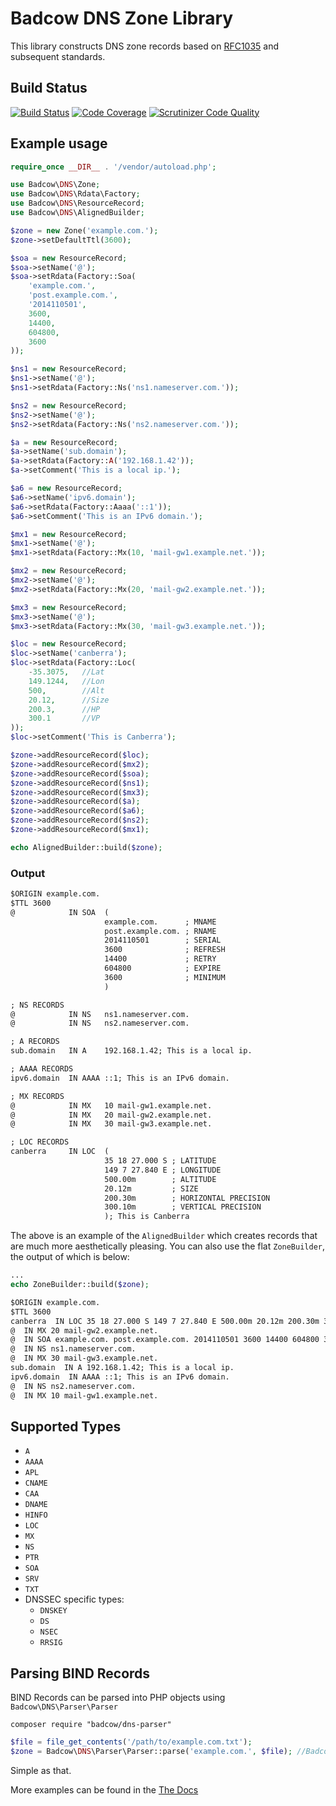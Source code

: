 Badcow DNS Zone Library
=======================

This library constructs DNS zone records based on [RFC1035](https://tools.ietf.org/html/rfc1035) and subsequent standards.

## Build Status
[![Build Status](https://travis-ci.org/Badcow/DNS.png)](https://travis-ci.org/Badcow/DNS) [![Code Coverage](https://scrutinizer-ci.com/g/Badcow/DNS/badges/coverage.png?b=master)](https://scrutinizer-ci.com/g/Badcow/DNS/?branch=master) [![Scrutinizer Code Quality](https://scrutinizer-ci.com/g/Badcow/DNS/badges/quality-score.png?b=master)](https://scrutinizer-ci.com/g/Badcow/DNS/?branch=master)

## Example usage

```php
require_once __DIR__ . '/vendor/autoload.php';

use Badcow\DNS\Zone;
use Badcow\DNS\Rdata\Factory;
use Badcow\DNS\ResourceRecord;
use Badcow\DNS\AlignedBuilder;

$zone = new Zone('example.com.');
$zone->setDefaultTtl(3600);

$soa = new ResourceRecord;
$soa->setName('@');
$soa->setRdata(Factory::Soa(
    'example.com.',
    'post.example.com.',
    '2014110501',
    3600,
    14400,
    604800,
    3600
));

$ns1 = new ResourceRecord;
$ns1->setName('@');
$ns1->setRdata(Factory::Ns('ns1.nameserver.com.'));

$ns2 = new ResourceRecord;
$ns2->setName('@');
$ns2->setRdata(Factory::Ns('ns2.nameserver.com.'));

$a = new ResourceRecord;
$a->setName('sub.domain');
$a->setRdata(Factory::A('192.168.1.42'));
$a->setComment('This is a local ip.');

$a6 = new ResourceRecord;
$a6->setName('ipv6.domain');
$a6->setRdata(Factory::Aaaa('::1'));
$a6->setComment('This is an IPv6 domain.');

$mx1 = new ResourceRecord;
$mx1->setName('@');
$mx1->setRdata(Factory::Mx(10, 'mail-gw1.example.net.'));

$mx2 = new ResourceRecord;
$mx2->setName('@');
$mx2->setRdata(Factory::Mx(20, 'mail-gw2.example.net.'));

$mx3 = new ResourceRecord;
$mx3->setName('@');
$mx3->setRdata(Factory::Mx(30, 'mail-gw3.example.net.'));

$loc = new ResourceRecord;
$loc->setName('canberra');
$loc->setRdata(Factory::Loc(
    -35.3075,   //Lat
    149.1244,   //Lon
    500,        //Alt
    20.12,      //Size
    200.3,      //HP
    300.1       //VP
));
$loc->setComment('This is Canberra');

$zone->addResourceRecord($loc);
$zone->addResourceRecord($mx2);
$zone->addResourceRecord($soa);
$zone->addResourceRecord($ns1);
$zone->addResourceRecord($mx3);
$zone->addResourceRecord($a);
$zone->addResourceRecord($a6);
$zone->addResourceRecord($ns2);
$zone->addResourceRecord($mx1);

echo AlignedBuilder::build($zone);
```

### Output
```txt
$ORIGIN example.com.
$TTL 3600
@            IN SOA  (
                     example.com.      ; MNAME
                     post.example.com. ; RNAME
                     2014110501        ; SERIAL
                     3600              ; REFRESH
                     14400             ; RETRY
                     604800            ; EXPIRE
                     3600              ; MINIMUM
                     )

; NS RECORDS
@            IN NS   ns1.nameserver.com.
@            IN NS   ns2.nameserver.com.

; A RECORDS
sub.domain   IN A    192.168.1.42; This is a local ip.

; AAAA RECORDS
ipv6.domain  IN AAAA ::1; This is an IPv6 domain.

; MX RECORDS
@            IN MX   10 mail-gw1.example.net.
@            IN MX   20 mail-gw2.example.net.
@            IN MX   30 mail-gw3.example.net.

; LOC RECORDS
canberra     IN LOC  (
                     35 18 27.000 S ; LATITUDE
                     149 7 27.840 E ; LONGITUDE
                     500.00m        ; ALTITUDE
                     20.12m         ; SIZE
                     200.30m        ; HORIZONTAL PRECISION
                     300.10m        ; VERTICAL PRECISION
                     ); This is Canberra
```

The above is an example of the `AlignedBuilder` which creates records that are much more aesthetically pleasing. You can
also use the flat `ZoneBuilder`, the output of which is below:

```php
...
echo ZoneBuilder::build($zone);
```
```txt
$ORIGIN example.com.
$TTL 3600
canberra  IN LOC 35 18 27.000 S 149 7 27.840 E 500.00m 20.12m 200.30m 300.10m; This is Canberra
@  IN MX 20 mail-gw2.example.net.
@  IN SOA example.com. post.example.com. 2014110501 3600 14400 604800 3600
@  IN NS ns1.nameserver.com.
@  IN MX 30 mail-gw3.example.net.
sub.domain  IN A 192.168.1.42; This is a local ip.
ipv6.domain  IN AAAA ::1; This is an IPv6 domain.
@  IN NS ns2.nameserver.com.
@  IN MX 10 mail-gw1.example.net.
```

## Supported Types
* `A`
* `AAAA`
* `APL`
* `CNAME`
* `CAA`
* `DNAME`
* `HINFO`
* `LOC`
* `MX`
* `NS`
* `PTR`
* `SOA`
* `SRV`
* `TXT`
* DNSSEC specific types:
  * `DNSKEY`
  * `DS`
  * `NSEC`
  * `RRSIG`

## Parsing BIND Records

BIND Records can be parsed into PHP objects using `Badcow\DNS\Parser\Parser`

`composer require "badcow/dns-parser"`

```php
$file = file_get_contents('/path/to/example.com.txt');
$zone = Badcow\DNS\Parser\Parser::parse('example.com.', $file); //Badcow Zone Object
```

Simple as that.

More examples can be found in the [The Docs](docs/Parser)
